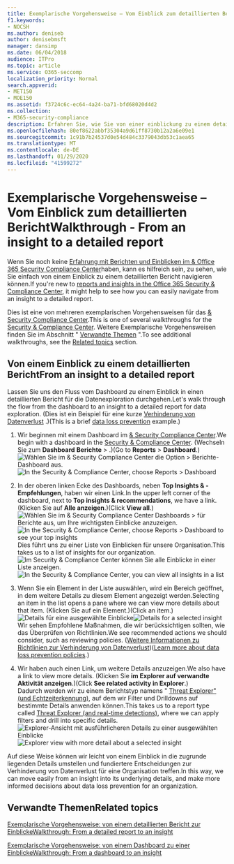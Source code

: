 ```yaml
---
title: Exemplarische Vorgehensweise – Vom Einblick zum detaillierten Bericht
f1.keywords:
- NOCSH
ms.author: deniseb
author: denisebmsft
manager: dansimp
ms.date: 06/04/2018
audience: ITPro
ms.topic: article
ms.service: O365-seccomp
localization_priority: Normal
search.appverid:
- MET150
- MOE150
ms.assetid: f3724c6c-ec64-4a24-ba71-bfd68020d4d2
ms.collection:
- M365-security-compliance
description: Erfahren Sie, wie Sie von einer einblickung zu einem detaillierten Bericht im &amp; Security Compliance Center durch ein Beispiel zur Verhinderung von Datenverlust navigieren können.
ms.openlocfilehash: 80ef8622abbf35304a9d61ff8730b12a2a6e09e1
ms.sourcegitcommit: 1c91b7b24537d0e54d484c3379043db53c1aea65
ms.translationtype: MT
ms.contentlocale: de-DE
ms.lasthandoff: 01/29/2020
ms.locfileid: "41599272"
---
```

# <a name="walkthrough---from-an-insight-to-a-detailed-report"></a><span data-ttu-id="ebc89-103">Exemplarische Vorgehensweise – Vom Einblick zum detaillierten Bericht</span><span class="sxs-lookup"><span data-stu-id="ebc89-103">Walkthrough - From an insight to a detailed report</span></span>

<span data-ttu-id="ebc89-104">Wenn Sie noch keine [Erfahrung mit Berichten und Einblicken im &amp; Office 365 Security Compliance Center](reports-and-insights-in-security-and-compliance.md)haben, kann es hilfreich sein, zu sehen, wie Sie einfach von einem Einblick zu einem detaillierten Bericht navigieren können.</span><span class="sxs-lookup"><span data-stu-id="ebc89-104">If you're new to [reports and insights in the Office 365 Security &amp; Compliance Center](reports-and-insights-in-security-and-compliance.md), it might help to see how you can easily navigate from an insight to a detailed report.</span></span> 
  
<span data-ttu-id="ebc89-105">Dies ist eine von mehreren exemplarischen Vorgehensweisen für das [ &amp; Security Compliance Center](https://protection.office.com).</span><span class="sxs-lookup"><span data-stu-id="ebc89-105">This is one of several walkthroughs for the [Security &amp; Compliance Center](https://protection.office.com).</span></span> <span data-ttu-id="ebc89-106">Weitere Exemplarische Vorgehensweisen finden Sie im Abschnitt " [Verwandte Themen](#related-topics) ".</span><span class="sxs-lookup"><span data-stu-id="ebc89-106">To see additional walkthroughs, see the [Related topics](#related-topics) section.</span></span> 
  
## <a name="from-an-insight-to-a-detailed-report"></a><span data-ttu-id="ebc89-107">Von einem Einblick zu einem detaillierten Bericht</span><span class="sxs-lookup"><span data-stu-id="ebc89-107">From an insight to a detailed report</span></span>

<span data-ttu-id="ebc89-108">Lassen Sie uns den Fluss vom Dashboard zu einem Einblick in einen detaillierten Bericht für die Datenexploration durchgehen.</span><span class="sxs-lookup"><span data-stu-id="ebc89-108">Let's walk through the flow from the dashboard to an insight to a detailed report for data exploration.</span></span> <span data-ttu-id="ebc89-109">(Dies ist ein Beispiel für eine kurze [Verhinderung von Datenverlust](../../compliance/data-loss-prevention-policies.md) .)</span><span class="sxs-lookup"><span data-stu-id="ebc89-109">(This is a brief [data loss prevention](../../compliance/data-loss-prevention-policies.md) example.)</span></span> 
  
1. <span data-ttu-id="ebc89-110">Wir beginnen mit einem Dashboard im [ &amp; Security Compliance Center](https://protection.office.com).</span><span class="sxs-lookup"><span data-stu-id="ebc89-110">We begin with a dashboard in the [Security &amp; Compliance Center](https://protection.office.com).</span></span> <span data-ttu-id="ebc89-111">(Wechseln Sie zum **Dashboard** **Berichte** \> .)</span><span class="sxs-lookup"><span data-stu-id="ebc89-111">(Go to **Reports** \> **Dashboard**.)</span></span><br/><span data-ttu-id="ebc89-112">![Wählen Sie im &amp; Security Compliance Center die Option \> Berichte-Dashboard aus.](../media/2a668c3d-3fa3-4e37-8149-46989b33ae8c.png)</span><span class="sxs-lookup"><span data-stu-id="ebc89-112">![In the Security &amp; Compliance Center, choose Reports \> Dashboard](../media/2a668c3d-3fa3-4e37-8149-46989b33ae8c.png)</span></span>
  
2. <span data-ttu-id="ebc89-113">In der oberen linken Ecke des Dashboards, neben **Top Insights &amp; -Empfehlungen**, haben wir einen Link.</span><span class="sxs-lookup"><span data-stu-id="ebc89-113">In the upper left corner of the dashboard, next to **Top insights &amp; recommendations**, we have a link.</span></span> <span data-ttu-id="ebc89-114">(Klicken Sie auf **Alle anzeigen**.)</span><span class="sxs-lookup"><span data-stu-id="ebc89-114">(Click **View all**.)</span></span><br/><span data-ttu-id="ebc89-115">![Wählen Sie im &amp; Security Compliance Center Dashboards \> für Berichte aus, um Ihre wichtigsten Einblicke anzuzeigen.](../media/9bb64e11-494f-40a4-ab3d-8d3c7789f300.png)</span><span class="sxs-lookup"><span data-stu-id="ebc89-115">![In the Security &amp; Compliance Center, choose Reports \> Dashboard to see your top insights](../media/9bb64e11-494f-40a4-ab3d-8d3c7789f300.png)</span></span><br/><span data-ttu-id="ebc89-116">Dies führt uns zu einer Liste von Einblicken für unsere Organisation.</span><span class="sxs-lookup"><span data-stu-id="ebc89-116">This takes us to a list of insights for our organization.</span></span><br/><span data-ttu-id="ebc89-117">![Im Security &amp; Compliance Center können Sie alle Einblicke in einer Liste anzeigen.](../media/1289af77-bf5a-444a-97a1-03d8a83f75a9.png)</span><span class="sxs-lookup"><span data-stu-id="ebc89-117">![In the Security &amp; Compliance Center, you can view all insights in a list](../media/1289af77-bf5a-444a-97a1-03d8a83f75a9.png)</span></span>
  
3. <span data-ttu-id="ebc89-118">Wenn Sie ein Element in der Liste auswählen, wird ein Bereich geöffnet, in dem weitere Details zu diesem Element angezeigt werden.</span><span class="sxs-lookup"><span data-stu-id="ebc89-118">Selecting an item in the list opens a pane where we can view more details about that item.</span></span> <span data-ttu-id="ebc89-119">(Klicken Sie auf ein Element.)</span><span class="sxs-lookup"><span data-stu-id="ebc89-119">(Click an item.)</span></span><br/><span data-ttu-id="ebc89-120">![Details für eine ausgewählte Einblicke](../media/dcbb389f-23b0-4031-b789-4a49068af85a.png)</span><span class="sxs-lookup"><span data-stu-id="ebc89-120">![Details for a selected insight](../media/dcbb389f-23b0-4031-b789-4a49068af85a.png)</span></span><br/><span data-ttu-id="ebc89-121">Wir sehen Empfohlene Maßnahmen, die wir berücksichtigen sollten, wie das Überprüfen von Richtlinien.</span><span class="sxs-lookup"><span data-stu-id="ebc89-121">We see recommended actions we should consider, such as reviewing policies.</span></span> <span data-ttu-id="ebc89-122">([Weitere Informationen zu Richtlinien zur Verhinderung von Datenverlust](../../compliance/data-loss-prevention-policies.md))</span><span class="sxs-lookup"><span data-stu-id="ebc89-122">([Learn more about data loss prevention policies](../../compliance/data-loss-prevention-policies.md).)</span></span>
    
4. <span data-ttu-id="ebc89-123">Wir haben auch einen Link, um weitere Details anzuzeigen.</span><span class="sxs-lookup"><span data-stu-id="ebc89-123">We also have a link to view more details.</span></span> <span data-ttu-id="ebc89-124">(Klicken Sie **im Explorer auf verwandte Aktivität anzeigen**.)</span><span class="sxs-lookup"><span data-stu-id="ebc89-124">(Click **See related activity in Explorer**.)</span></span><br/><span data-ttu-id="ebc89-125">Dadurch werden wir zu einem Berichtstyp namens " [Threat Explorer" (und Echtzeiterkennung)](threat-explorer.md), auf dem wir Filter und Drilldowns auf bestimmte Details anwenden können.</span><span class="sxs-lookup"><span data-stu-id="ebc89-125">This takes us to a report type called [Threat Explorer (and real-time detections)](threat-explorer.md), where we can apply filters and drill into specific details.</span></span><br/><span data-ttu-id="ebc89-126">![Explorer-Ansicht mit ausführlicheren Details zu einer ausgewählten Einblicke](../media/3ad15b15-7158-44b7-beda-013351bd868e.png)</span><span class="sxs-lookup"><span data-stu-id="ebc89-126">![Explorer view with more detail about a selected insight](../media/3ad15b15-7158-44b7-beda-013351bd868e.png)</span></span>
  
<span data-ttu-id="ebc89-127">Auf diese Weise können wir leicht von einem Einblick in die zugrunde liegenden Details umstellen und fundiertere Entscheidungen zur Verhinderung von Datenverlust für eine Organisation treffen.</span><span class="sxs-lookup"><span data-stu-id="ebc89-127">In this way, we can move easily from an insight into its underlying details, and make more informed decisions about data loss prevention for an organization.</span></span>
  
## <a name="related-topics"></a><span data-ttu-id="ebc89-128">Verwandte Themen</span><span class="sxs-lookup"><span data-stu-id="ebc89-128">Related topics</span></span>

[<span data-ttu-id="ebc89-129">Exemplarische Vorgehensweise: von einem detaillierten Bericht zur Einblicke</span><span class="sxs-lookup"><span data-stu-id="ebc89-129">Walkthrough: From a detailed report to an insight</span></span>](from-a-detailed-report-to-an-insight.md)
  
[<span data-ttu-id="ebc89-130">Exemplarische Vorgehensweise: von einem Dashboard zu einer Einblicke</span><span class="sxs-lookup"><span data-stu-id="ebc89-130">Walkthrough: From a dashboard to an insight</span></span>](from-a-dashboard-to-an-insight.md)
  

